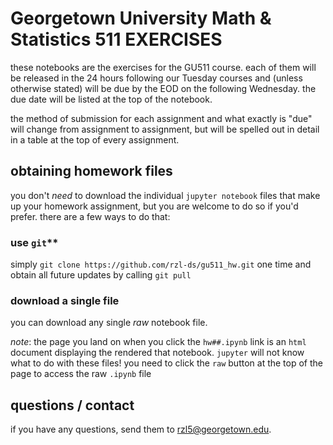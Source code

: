# Georgetown University Math & Statistics 511 **EXERCISES**

these notebooks are the exercises for the GU511 course. each of them will be
released in the 24 hours following our Tuesday courses and (unless otherwise
stated) will be due by the EOD on the following Wednesday. the due date will be
listed at the top of the notebook.

the method of submission for each assignment and what exactly is "due" will
change from assignment to assignment, but will be spelled out in detail in a
table at the top of every assignment.

## obtaining homework files

you don't *need* to download the individual `jupyter notebook` files that make
up your homework assignment, but you are welcome to do so if you'd prefer. there
are a few ways to do that:

### use `git`**

simply `git clone https://github.com/rzl-ds/gu511_hw.git` one time and obtain
all future updates by calling `git pull`


### download a single file

you can download any single *raw* notebook file.

*note*: the page you land on when you click the `hw##.ipynb` link is an `html`
document displaying the rendered that notebook. `jupyter` will not know what to
do with these files! you need to click the `raw` button at the top of the page
to access the raw `.ipynb` file


## questions / contact

if you have any questions, send them to
[rzl5@georgetown.edu](mailto:rzl5@georgetown.edu).
